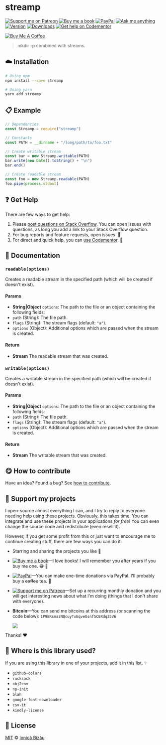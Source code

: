 <!-- Please do not edit this file. Edit the `blah` field in the `package.json` instead. If in doubt, open an issue. -->


















# streamp

 [![Support me on Patreon][badge_patreon]][patreon] [![Buy me a book][badge_amazon]][amazon] [![PayPal][badge_paypal_donate]][paypal-donations] [![Ask me anything](https://img.shields.io/badge/ask%20me-anything-1abc9c.svg)](https://github.com/IonicaBizau/ama) [![Version](https://img.shields.io/npm/v/streamp.svg)](https://www.npmjs.com/package/streamp) [![Downloads](https://img.shields.io/npm/dt/streamp.svg)](https://www.npmjs.com/package/streamp) [![Get help on Codementor](https://cdn.codementor.io/badges/get_help_github.svg)](https://www.codementor.io/johnnyb?utm_source=github&utm_medium=button&utm_term=johnnyb&utm_campaign=github)

<a href="https://www.buymeacoffee.com/H96WwChMy" target="_blank"><img src="https://www.buymeacoffee.com/assets/img/custom_images/yellow_img.png" alt="Buy Me A Coffee"></a>







> mkdir -p combined with streams.

















## :cloud: Installation

```sh
# Using npm
npm install --save streamp

# Using yarn
yarn add streamp
```













## :clipboard: Example



```js
// Dependencies
const Streamp = require("streamp")

// Constants
const PATH = __dirname + "/long/path/to/foo.txt"

// Create writable stream
const bar = new Streamp.writable(PATH)
bar.write(new Date().toString() + "\n")
bar.end()

// Create readable stream
const foo = new Streamp.readable(PATH)
foo.pipe(process.stdout)
```











## :question: Get Help

There are few ways to get help:



 1. Please [post questions on Stack Overflow](https://stackoverflow.com/questions/ask). You can open issues with questions, as long you add a link to your Stack Overflow question.
 2. For bug reports and feature requests, open issues. :bug:
 3. For direct and quick help, you can [use Codementor](https://www.codementor.io/johnnyb). :rocket:





## :memo: Documentation


### `readable(options)`
Creates a readable stream in the specified path (which will be created if doesn't exist).

#### Params

- **String|Object** `options`: The path to the file or an object containing the following fields:
 - `path` (String): The file path.
 - `flags` (String): The stream flags (default: `"a"`).
 - `options` (Object): Additional options which are passed when the stream is created.

#### Return
- **Stream** The readable stream that was created.

### `writable(options)`
Creates a writable stream in the specified path (which will be created if doesn't exist).

#### Params

- **String|Object** `options`: The path to the file or an object containing the following fields:
 - `path` (String): The file path.
 - `flags` (String): The stream flags (default: `"a"`).
 - `options` (Object): Additional options which are passed when the stream is created.

#### Return
- **Stream** The writable stream that was created.














## :yum: How to contribute
Have an idea? Found a bug? See [how to contribute][contributing].


## :sparkling_heart: Support my projects
I open-source almost everything I can, and I try to reply to everyone needing help using these projects. Obviously,
this takes time. You can integrate and use these projects in your applications *for free*! You can even change the source code and redistribute (even resell it).

However, if you get some profit from this or just want to encourage me to continue creating stuff, there are few ways you can do it:


 - Starring and sharing the projects you like :rocket:
 - [![Buy me a book][badge_amazon]][amazon]—I love books! I will remember you after years if you buy me one. :grin: :book:
 - [![PayPal][badge_paypal]][paypal-donations]—You can make one-time donations via PayPal. I'll probably buy a ~~coffee~~ tea. :tea:
 - [![Support me on Patreon][badge_patreon]][patreon]—Set up a recurring monthly donation and you will get interesting news about what I'm doing (things that I don't share with everyone).
 - **Bitcoin**—You can send me bitcoins at this address (or scanning the code below): `1P9BRsmazNQcuyTxEqveUsnf5CERdq35V6`

    ![](https://i.imgur.com/z6OQI95.png)


Thanks! :heart:
















## :dizzy: Where is this library used?
If you are using this library in one of your projects, add it in this list. :sparkles:

 - `github-colors`
 - `rucksack`
 - `obj2env`
 - `np-init`
 - `blah`
 - `google-font-downloader`
 - `csv-it`
 - `kindly-license`











## :scroll: License

[MIT][license] © [Ionică Bizău][website]






[license]: /LICENSE
[website]: https://ionicabizau.net
[contributing]: /CONTRIBUTING.md
[docs]: /DOCUMENTATION.md
[badge_patreon]: https://ionicabizau.github.io/badges/patreon.svg
[badge_amazon]: https://ionicabizau.github.io/badges/amazon.svg
[badge_paypal]: https://ionicabizau.github.io/badges/paypal.svg
[badge_paypal_donate]: https://ionicabizau.github.io/badges/paypal_donate.svg
[patreon]: https://www.patreon.com/ionicabizau
[amazon]: http://amzn.eu/hRo9sIZ
[paypal-donations]: https://www.paypal.com/cgi-bin/webscr?cmd=_s-xclick&hosted_button_id=RVXDDLKKLQRJW
